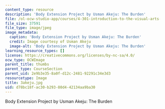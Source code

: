```yaml
---
content_type: resource
description: 'Body Extension Project by Usman Akeju: The Burden'
file: /ol-ocw-studio-app/courses/4-301-introduction-to-the-visual-arts-spring-2007/d78bc18fac30b29380d442134aa9ba30_3akeju.jpg
file_size: 37591
file_type: image/jpeg
image_metadata:
  caption: 'Body Extension Project by Usman Akeju: The Burden'
  credit: Image courtesy of Usman Akeju
  image-alt: 'Body Extension Project by Usman Akeju: The Burden'
learning_resource_types: []
license: https://creativecommons.org/licenses/by-nc-sa/4.0/
ocw_type: OCWImage
parent_title: thumbs
parent_type: CourseSection
parent_uid: 2e9b3e35-8a0f-d12c-2481-92291c34e3d3
resourcetype: Image
title: 3akeju.jpg
uid: d78bc18f-ac30-b293-80d4-42134aa9ba30
---
```

Body Extension Project by Usman Akeju: The Burden